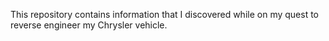 This repository contains information that I discovered while on my quest to reverse engineer my Chrysler vehicle.

